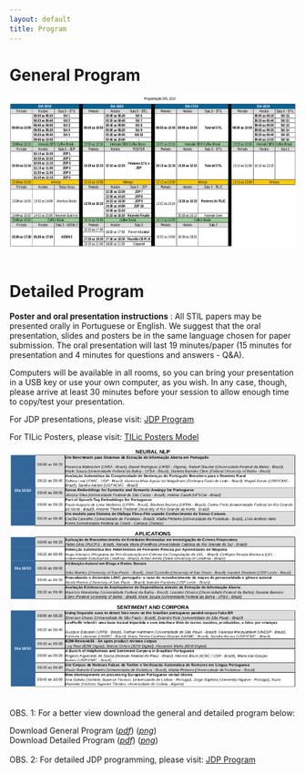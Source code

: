 ```yaml
---
layout: default
title: Program
---
```


# General Program
<center>
<img src="generalprogram.png" alt="General Program STIL 2019" style="width: 650px; height: 268px;"/>
</center>
<br>

# Detailed Program
**Poster and oral presentation instructions** : All STIL papers may be presented orally in Portuguese or English. We suggest that the oral presentation, slides and posters be in the same language chosen for paper submission. The oral presentation will last 19 minutes/paper (15 minutes for presentation and 4 minutes for questions and answers - Q&A).

Computers will be available in all rooms, so you can bring your presentation in a USB key or use your own computer, as you wish. In any case, though, please arrive at least 30 minutes before your session to allow enough time to copy/test your presentation.

For JDP presentations, please visit: [JDP Program](https://sites.google.com/view/jdp2019/)

For TILic Posters, please visit: [TILic Posters Model](https://sites.google.com/view/tilic2019/trabalhos-aceitos)

<center>
<img src="detailedprogram.png" alt="General Program STIL 2019"/>
</center>
<br>

OBS. 1: For a better view download the general and detailed program below:

Download General Program (<a href="generalprogram-stil2019.pdf"><i>pdf</i></a>) (<a href="generalprogram.png"><i>png</i></a>)
<br>
Download Detailed Program (<a href="detailedprogram.pdf"><i>pdf</i></a>) (<a href="detailedprogram.png"><i>png</i></a>)
<br><br>
OBS. 2: For detailed JDP programming, please visit: [JDP Program](https://sites.google.com/view/jdp2019/)
